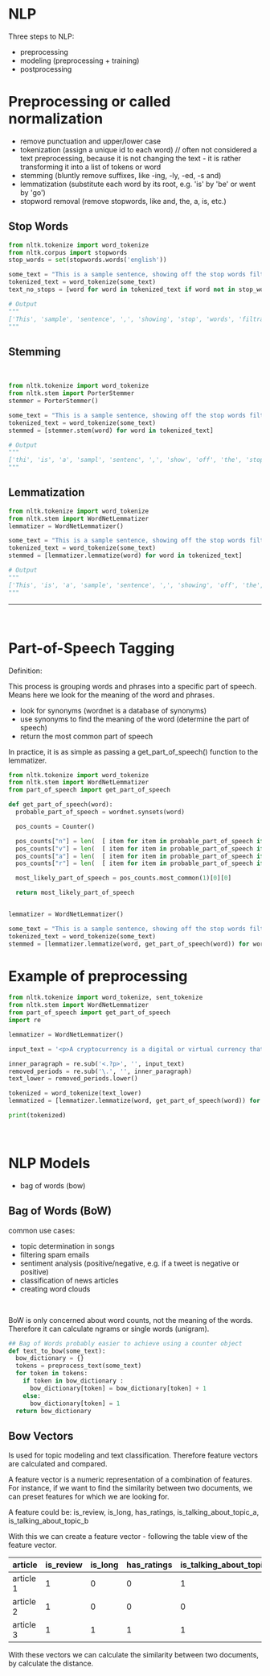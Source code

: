 # NLP

Three steps to NLP:

- preprocessing
- modeling (preprocessing + training)
- postprocessing

# Preprocessing or called normalization

- remove punctuation and upper/lower case
- tokenization (assign a unique id to each word) // often not considered a text preprocessing, because it is not changing the text - it is rather transforming it into a list of tokens or word
- stemming (bluntly remove suffixes, like -ing, -ly, -ed, -s and)
- lemmatization (substitute each word by its root, e.g. 'is' by 'be' or went by 'go')
- stopword removal (remove stopwords, like and, the, a, is, etc.)

## Stop Words

```python
from nltk.tokenize import word_tokenize
from nltk.corpus import stopwords
stop_words = set(stopwords.words('english'))

some_text = "This is a sample sentence, showing off the stop words filtration."
tokenized_text = word_tokenize(some_text)
text_no_stops = [word for word in tokenized_text if word not in stop_words]

# Output
"""
['This', 'sample', 'sentence', ',', 'showing', 'stop', 'words', 'filtration', '.']
"""
```

## Stemming

<br>

```python
from nltk.tokenize import word_tokenize
from nltk.stem import PorterStemmer
stemmer = PorterStemmer()

some_text = "This is a sample sentence, showing off the stop words filtration."
tokenized_text = word_tokenize(some_text)
stemmed = [stemmer.stem(word) for word in tokenized_text]

# Output
"""
['thi', 'is', 'a', 'sampl', 'sentenc', ',', 'show', 'off', 'the', 'stop', 'word', 'filtrat', '.']
"""

```

## Lemmatization

```python
from nltk.tokenize import word_tokenize
from nltk.stem import WordNetLemmatizer
lemmatizer = WordNetLemmatizer()

some_text = "This is a sample sentence, showing off the stop words filtration."
tokenized_text = word_tokenize(some_text)
stemmed = [lemmatizer.lemmatize(word) for word in tokenized_text]

# Output
"""
['This', 'is', 'a', 'sample', 'sentence', ',', 'showing', 'off', 'the', 'stop', 'word', 'filtration', '.']
"""

```

<hr>

<br>

# Part-of-Speech Tagging

Definition:

This process is grouping words and phrases into a specific part of speech. Means here we look for the meaning of the word and phrases.

- look for synonyms (wordnet is a database of synonyms)
- use synonyms to find the meaning of the word (determine the part of speech)
- return the most common part of speech

In practice, it is as simple as passing a get_part_of_speech() function to the lemmatizer.

```python
from nltk.tokenize import word_tokenize
from nltk.stem import WordNetLemmatizer
from part_of_speech import get_part_of_speech

def get_part_of_speech(word):
  probable_part_of_speech = wordnet.synsets(word)

  pos_counts = Counter()

  pos_counts["n"] = len(  [ item for item in probable_part_of_speech if item.pos()=="n"]  )
  pos_counts["v"] = len(  [ item for item in probable_part_of_speech if item.pos()=="v"]  )
  pos_counts["a"] = len(  [ item for item in probable_part_of_speech if item.pos()=="a"]  )
  pos_counts["r"] = len(  [ item for item in probable_part_of_speech if item.pos()=="r"]  )

  most_likely_part_of_speech = pos_counts.most_common(1)[0][0]

  return most_likely_part_of_speech


lemmatizer = WordNetLemmatizer()

some_text = "This is a sample sentence, showing off the stop words filtration."
tokenized_text = word_tokenize(some_text)
stemmed = [lemmatizer.lemmatize(word, get_part_of_speech(word)) for word in tokenized_text]
```

# Example of preprocessing

```python
from nltk.tokenize import word_tokenize, sent_tokenize
from nltk.stem import WordNetLemmatizer
from part_of_speech import get_part_of_speech
import re

lemmatizer = WordNetLemmatizer()

input_text = '<p>A cryptocurrency is a digital or virtual currency that is secured by cryptography, which makes it nearly impossible to counterfeit or double-spend. Many cryptocurrencies are decentralized networks based on blockchain technology.</p>'

inner_paragraph = re.sub('<.?p>', '', input_text)
removed_periods = re.sub('\.', '', inner_paragraph)
text_lower = removed_periods.lower()

tokenized = word_tokenize(text_lower)
lemmatized = [lemmatizer.lemmatize(word, get_part_of_speech(word)) for word in tokenized]

print(tokenized)
```

<br>

# NLP Models

- bag of words (bow)

## Bag of Words (BoW)

common use cases:

- topic determination in songs
- filtering spam emails
- sentiment analysis (positive/negative, e.g. if a tweet is negative or positive)
- classification of news articles
- creating word clouds

<br>

BoW is only concerned about word counts, not the meaning of the words. Therefore it can calculate ngrams or single words (unigram).

```python
## Bag of Words probably easier to achieve using a counter object
def text_to_bow(some_text):
  bow_dictionary = {}
  tokens = preprocess_text(some_text)
  for token in tokens:
    if token in bow_dictionary :
      bow_dictionary[token] = bow_dictionary[token] + 1
    else:
      bow_dictionary[token] = 1
  return bow_dictionary
```

## Bow Vectors

Is used for topic modeling and text classification. Therefore feature vectors are calculated and compared.

A feature vector is a numeric representation of a combination of features. For instance, if we want to find the similarity between two documents, we can preset features for which we are looking for.

A feature could be: is_review, is_long, has_ratings, is_talking_about_topic_a, is_talking_about_topic_b

With this we can create a feature vector - following the table view of the feature vector.

| article   | is_review | is_long | has_ratings | is_talking_about_topic_a | is_talking_about_topic_b |
| --------- | --------- | ------- | ----------- | ------------------------ | ------------------------ |
| article 1 | 1         | 0       | 0           | 1                        | 0                        |
| article 2 | 1         | 0       | 0           | 0                        | 1                        |
| article 3 | 1         | 1       | 1           | 1                        | 1                        |

With these vectors we can calculate the similarity between two documents, by calculate the distance.
